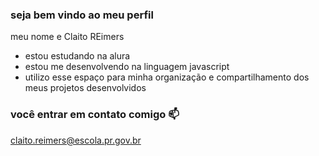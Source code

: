 ### seja bem vindo ao meu perfil

 meu nome e Claito REimers

- estou estudando na alura
- estou me desenvolvendo na linguagem javascript
- utilizo esse espaço para minha organização e compartilhamento dos meus projetos desenvolvidos

### você entrar em contato comigo 📫

claito.reimers@escola.pr.gov.br
